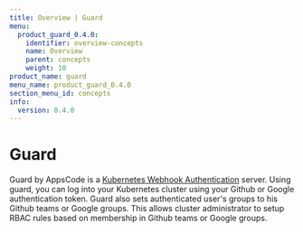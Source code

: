 ```yaml
---
title: Overview | Guard
menu:
  product_guard_0.4.0:
    identifier: overview-concepts
    name: Overview
    parent: concepts
    weight: 10
product_name: guard
menu_name: product_guard_0.4.0
section_menu_id: concepts
info:
  version: 0.4.0
---
```


# Guard

 Guard by AppsCode is a [Kubernetes Webhook Authentication](https://kubernetes.io/docs/admin/authentication/#webhook-token-authentication) server. Using guard, you can log into your Kubernetes cluster using your Github or Google authentication token. Guard also sets authenticated user's groups to his Github teams or Google groups. This allows cluster administrator to setup RBAC rules based on membership in Github teams or Google groups.
